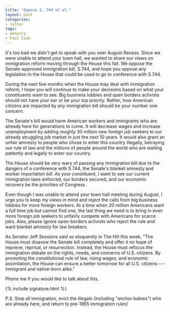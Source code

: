 ```yaml
---
title: "Oppose S. 744 et al."
layout: post
categories:
- letter
tags:
- amnesty
- Paul Cook
---
```


It's too bad we didn't get to speak with you over August Recess. Since we were unable to attend your town hall, we wanted to share our views on immigration reform moving through the House this fall. We oppose the Senate-approved immigration bill, S.744, and hope you oppose any legislation in the House that could be used to go to conference with S.744.

During the next few months when the House may deal with immigration reform, I hope you will continue to make your decisions based on what your constituents want to see. Big business lobbies and open borders activists should not have your ear or be your top priority. Rather, how American citizens are impacted by any immigration bill should be your number one concern.

The Senate's bill would harm American workers and immigrants who are already here for generations to come. It will decrease wages and increase unemployment by adding roughly 30 million new foreign job seekers to our already struggling job market in just the next 10 years. It would also grant an unfair amnesty to people who chose to enter this country illegally, betraying our rule of law and the millions of people around the world who are waiting patiently and legally to enter our country.

The House should be very wary of passing any immigration bill due to the dangers of a conference with S 744, the Senate's blanket amnesty and worker importation bill. As your constituent, I want to see our current immigration laws enforced, our borders secured, and our economic recovery be the priorities of Congress.

Even though I was unable to attend your town hall meeting during August, I urge you to keep my views in mind and reject the calls from big business lobbies for more foreign workers. At a time when 20 million Americans want a full time job but cannot find one, the last thing we need is to bring in even more foreign job seekers to unfairly compete with Americans for scarce jobs. Also, please ignore open-borders activists who reject the rule and want blanket amnesty for law breakers.

As Senator Jeff Sessions said so eloquently in The Hill this week, "The House must disavow the Senate bill completely and offer it no hope of reprieve, reprisal, or resurrection. Instead, the House must refocus the immigration debate on the rights, needs, and concerns of U.S. citizens. By promoting the constitutional rule of law, rising wages, and economic assimilation, the House can ensure a better tomorrow for all U.S. citizens --- immigrant and native-born alike."

Phone me if you would like to talk about this.

{% include signature.html %}

P.S. Stop all immigration, evict the illegals (including "anchor babies") who are already here, and return to pre-1965 immigration rules!